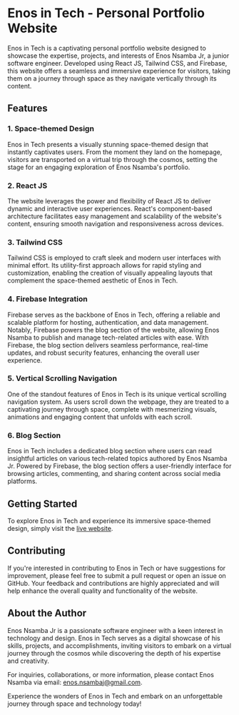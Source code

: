 # Enos in Tech - Personal Portfolio Website

Enos in Tech is a captivating personal portfolio website designed to showcase the expertise, projects, and interests of Enos Nsamba Jr, a junior software engineer. Developed using React JS, Tailwind CSS, and Firebase, this website offers a seamless and immersive experience for visitors, taking them on a journey through space as they navigate vertically through its content.

## Features

### 1. Space-themed Design
Enos in Tech presents a visually stunning space-themed design that instantly captivates users. From the moment they land on the homepage, visitors are transported on a virtual trip through the cosmos, setting the stage for an engaging exploration of Enos Nsamba's portfolio.

### 2. React JS
The website leverages the power and flexibility of React JS to deliver dynamic and interactive user experiences. React's component-based architecture facilitates easy management and scalability of the website's content, ensuring smooth navigation and responsiveness across devices.

### 3. Tailwind CSS
Tailwind CSS is employed to craft sleek and modern user interfaces with minimal effort. Its utility-first approach allows for rapid styling and customization, enabling the creation of visually appealing layouts that complement the space-themed aesthetic of Enos in Tech.

### 4. Firebase Integration
Firebase serves as the backbone of Enos in Tech, offering a reliable and scalable platform for hosting, authentication, and data management. Notably, Firebase powers the blog section of the website, allowing Enos Nsamba to publish and manage tech-related articles with ease. With Firebase, the blog section delivers seamless performance, real-time updates, and robust security features, enhancing the overall user experience.

### 5. Vertical Scrolling Navigation
One of the standout features of Enos in Tech is its unique vertical scrolling navigation system. As users scroll down the webpage, they are treated to a captivating journey through space, complete with mesmerizing visuals, animations and engaging content that unfolds with each scroll.

### 6. Blog Section
Enos in Tech includes a dedicated blog section where users can read insightful articles on various tech-related topics authored by Enos Nsamba Jr. Powered by Firebase, the blog section offers a user-friendly interface for browsing articles, commenting, and sharing content across social media platforms.

## Getting Started

To explore Enos in Tech and experience its immersive space-themed design, simply visit the [live website](http://enosintech.onrender.com/).

## Contributing

If you're interested in contributing to Enos in Tech or have suggestions for improvement, please feel free to submit a pull request or open an issue on GitHub. Your feedback and contributions are highly appreciated and will help enhance the overall quality and functionality of the website.

## About the Author

Enos Nsamba Jr is a passionate software engineer with a keen interest in technology and design. Enos in Tech serves as a digital showcase of his skills, projects, and accomplishments, inviting visitors to embark on a virtual journey through the cosmos while discovering the depth of his expertise and creativity.

For inquiries, collaborations, or more information, please contact Enos Nsamba via email: [enos.nsambaj@gmail.com](mailto:enos.nsambaj@gmail.com).

Experience the wonders of Enos in Tech and embark on an unforgettable journey through space and technology today!
